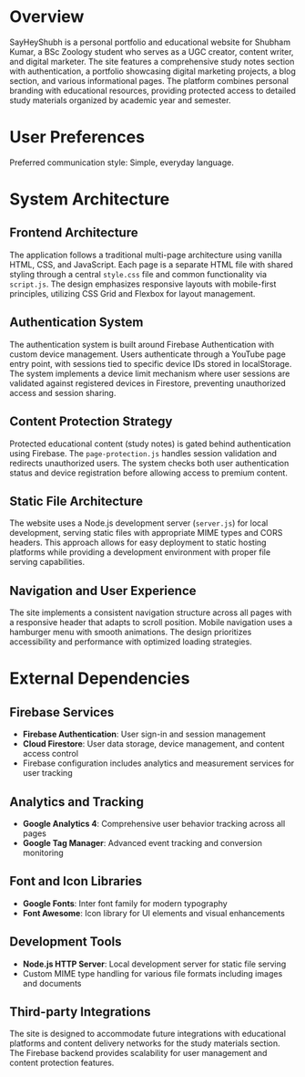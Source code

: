 # Overview

SayHeyShubh is a personal portfolio and educational website for Shubham Kumar, a BSc Zoology student who serves as a UGC creator, content writer, and digital marketer. The site features a comprehensive study notes section with authentication, a portfolio showcasing digital marketing projects, a blog section, and various informational pages. The platform combines personal branding with educational resources, providing protected access to detailed study materials organized by academic year and semester.

# User Preferences

Preferred communication style: Simple, everyday language.

# System Architecture

## Frontend Architecture
The application follows a traditional multi-page architecture using vanilla HTML, CSS, and JavaScript. Each page is a separate HTML file with shared styling through a central `style.css` file and common functionality via `script.js`. The design emphasizes responsive layouts with mobile-first principles, utilizing CSS Grid and Flexbox for layout management.

## Authentication System
The authentication system is built around Firebase Authentication with custom device management. Users authenticate through a YouTube page entry point, with sessions tied to specific device IDs stored in localStorage. The system implements a device limit mechanism where user sessions are validated against registered devices in Firestore, preventing unauthorized access and session sharing.

## Content Protection Strategy
Protected educational content (study notes) is gated behind authentication using Firebase. The `page-protection.js` handles session validation and redirects unauthorized users. The system checks both user authentication status and device registration before allowing access to premium content.

## Static File Architecture
The website uses a Node.js development server (`server.js`) for local development, serving static files with appropriate MIME types and CORS headers. This approach allows for easy deployment to static hosting platforms while providing a development environment with proper file serving capabilities.

## Navigation and User Experience
The site implements a consistent navigation structure across all pages with a responsive header that adapts to scroll position. Mobile navigation uses a hamburger menu with smooth animations. The design prioritizes accessibility and performance with optimized loading strategies.

# External Dependencies

## Firebase Services
- **Firebase Authentication**: User sign-in and session management
- **Cloud Firestore**: User data storage, device management, and content access control
- Firebase configuration includes analytics and measurement services for user tracking

## Analytics and Tracking
- **Google Analytics 4**: Comprehensive user behavior tracking across all pages
- **Google Tag Manager**: Advanced event tracking and conversion monitoring

## Font and Icon Libraries
- **Google Fonts**: Inter font family for modern typography
- **Font Awesome**: Icon library for UI elements and visual enhancements

## Development Tools
- **Node.js HTTP Server**: Local development server for static file serving
- Custom MIME type handling for various file formats including images and documents

## Third-party Integrations
The site is designed to accommodate future integrations with educational platforms and content delivery networks for the study materials section. The Firebase backend provides scalability for user management and content protection features.
